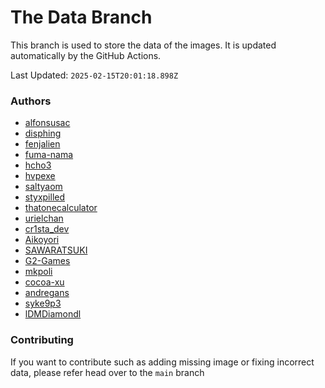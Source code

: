 # The Data Branch
This branch is used to store the data of the images. It is updated automatically by the GitHub Actions.
    
Last Updated: `2025-02-15T20:01:18.898Z`

### Authors
- [alfonsusac](https://github.com/alfonsusac/kawaii-logos-data)
- [disphing](https://drive.google.com/drive/folders/1Hy1_pAWx95QTv1nZFKUl96GImq4iKdf8)
- [fenjalien](undefined)
- [fuma-nama](undefined)
- [hcho3](https://github.com/hcho3/XGBoostVTuberLogo)
- [hvpexe](https://github.com/hvpexe/ProgrammingVTuberLogos-VisualStudio/)
- [saltyaom](undefined)
- [styxpilled](undefined)
- [thatonecalculator](undefined)
- [urielchan](https://github.com/Urielchan/logosVtuberVER)
- [cr1sta_dev](https://github.com/Crysta1221/tech_logos)
- [Aikoyori](https://github.com/Aikoyori/ProgrammingVTuberLogos)
- [SAWARATSUKI](https://github.com/SAWARATSUKI/KawaiiLogos)
- [G2-Games](https://github.com/G2-Games/fun-logos)
- [mkpoli](https://github.com/mkpoli/VTuber-Styled-Logos)
- [cocoa-xu](https://github.com/cocoa-xu/ProgrammingVTuberLogos-BEAM)
- [andregans](https://github.com/andregans/code_logotype)
- [syke9p3](https://github.com/syke9p3/Syke-VTuber-Icons)
- [lDMDiamondl](https://github.com/lDMDiamondl/ProgrammingVTuberLogosKR)

### Contributing

If you want to contribute such as adding missing image or fixing incorrect data, please refer head over to the `main` branch